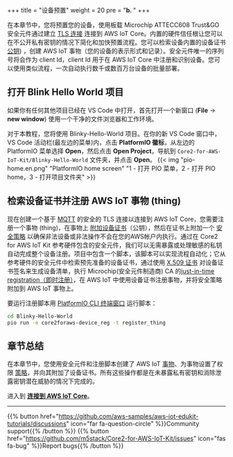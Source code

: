 +++
title = "设备预置"
weight = 20
pre = "<b>b. </b>"
+++

在本章节中，您将预置您的设备，使用板载 Microchip ATTECC608 Trust&GO 安全元件通过建立 [TLS 连接](https://docs.aws.amazon.com/iot/latest/developerguide/transport-security.html) 连接到 AWS IoT Core。内置的硬件信任根让您可以在不公开私有密钥的情况下简化和加快预置流程。您可以检索设备内置的设备证书 [公钥](https://en.wikipedia.org/wiki/Public-key_cryptography)) ，创建 AWS IoT 事物（您的设备的表示形式和记录）。安全元件唯一的序列号将会作为 client Id，client Id 用于在 AWS IoT Core 中注册和识别设备。您可以使用类似流程，一次自动执行数千或数百万台设备的批量部署。

## 打开 Blink Hello World 项目
如果你有任何其他项目已经在 VS Code 中打开，首先打开一个新窗口 (**File** → **new window**) 使用一个干净的文件浏览器和工作环境。

对于本教程，您将使用 Blinky-Hello-World 项目。在你的新 VS Code 窗口中，VS Code 活动栏(最左边的菜单)内，点击 **PlatformIO 徽标**，从左边的 PlatformIO 菜单选择 **Open**，然后点击 **Open Project**，导航到 `Core2-for-AWS-IoT-Kit/Blinky-Hello-World` 文件夹，并点击 **Open**。
{{< img "pio-home.en.png" "PlatformIO home screen" "1 - 打开 PIO 菜单，2 - 打开 PIO home，3 - 打开项目文件夹" >}}

## 检索设备证书并注册 AWS IoT 事物 (thing)
现在创建一个基于 [MQTT](https://docs.aws.amazon.com/iot/latest/developerguide/mqtt.html) 的安全的 TLS 连接以连接到 AWS IoT Core，您需要注册一个事物 (thing)，在事物上 [附加设备证书](https://docs.aws.amazon.com/iot/latest/developerguide/register-device-cert.html)（公钥），然后在证书上附加一个 [安全策略](https://docs.aws.amazon.com/iot/latest/developerguide/iot-policies.html) 以确保非法设备或非法操作不会在您的AWS帐户内执行。通过在 Core2 for AWS IoT Kit 参考硬件包含的安全元件，我们可以无需暴露或处理敏感的私钥自动完成整个设备注册。项目中包含一个脚本，该脚本可以实现流程自动化；它从参考硬件的安全元件中检索预先准备的设备证书，通过使用 [X.509 证书](https://docs.aws.amazon.com/iot/latest/developerguide/x509-client-certs.html#x509-client-cert-basics) 对设备证书签名来生成设备清单，执行 Microchip(安全元件制造商) CA 的[just-in-time registration（即时注册）](https://aws.amazon.com/blogs/iot/just-in-time-registration-of-device-certificates-on-aws-iot/)，在 AWS IoT 中使用设备证书注册事物，并将安全策略附加到 AWS IoT 事物上。

要运行注册脚本用 [PlatformIO CLI 终端窗口](prerequisites.html#open-the-platformio-cli-terminal-window) 运行脚本：

```bash
cd Blinky-Hello-World
pio run -e core2foraws-device_reg -t register_thing
```

## 章节总结
在本章节中，您使用安全元件和注册脚本创建了 AWS IoT [事物](https://docs.aws.amazon.com/iot/latest/developerguide/thing-registry.html)、为事物设置了权限 [策略](https://docs.aws.amazon.com/iot/latest/developerguide/thing-policy-variables.html)，并向其附加了设备证书。所有这些操作都是在未暴露私有密钥和消除泄露密钥潜在威胁的情况下完成的。

进入到 [**连接到 AWS IoT Core**](connecting-to-aws.html)。

---
{{% button href="https://github.com/aws-samples/aws-iot-edukit-tutorials/discussions" icon="far fa-question-circle" %}}Community support{{% /button %}} {{% button href="https://github.com/m5stack/Core2-for-AWS-IoT-Kit/issues" icon="fas fa-bug" %}}Report bugs{{% /button %}}
